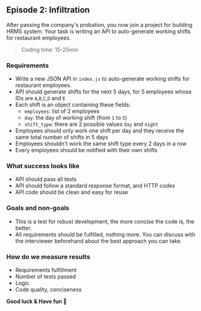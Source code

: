 Episode 2: Infiltration
-----
After passing the company's probation, you now join a project for building HRMS system. Your task is writing an API to auto-generate working shifts for restaurant employees.

> Coding time: 15-25min

### Requirements
+ Write a new JSON API in `index.js` to auto-generate working shifts for restaurant employees.
+ API should generate shifts for the next 5 days, for 5 employees whose IDs are `A`,`B`,`C`,`D` and `E`
+ Each shift is an object containing these fields:
  - `employees`: list of 2 employees
  - `day`: the day of working shift (from `1` to `5`)
  - `shift_type`: there are 2 possible values `day` and `night`
+ Employees should only work one shift per day and they receive the same total number of shifts in 5 days
+ Employees shouldn't work the same shift type every 2 days in a row
+ Every employees should be notified with their own shifts

### What success looks like
- API should pass all tests
- API should follow a standard response format, and HTTP codes
- API code should be clean and easy for reuse

### Goals and non-goals
- This is a test for robust development, the more concise the code is, the better.
- All requirements should be fulfilled, nothing more. You can discuss with the interviewer beforehand about the best approach you can take.

### How do we measure results
- Requirements fulfillment
- Number of tests passed
- Logic
- Code quality, conciseness

**Good luck & Have fun 🍻**
